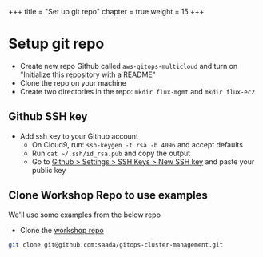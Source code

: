 +++
title = "Set up git repo"
chapter = true
weight = 15
+++

# Setup git repo

* Create new repo Github called `aws-gitops-multicloud` and turn on "Initialize this repository with a README"
* Clone the repo on your machine
* Create two directories in the repo: `mkdir flux-mgmt` and `mkdir flux-ec2`

## Github SSH key

* Add ssh key to your Github account
  * On Cloud9, run: `ssh-keygen -t rsa -b 4096` and accept defaults
  * Run `cat ~/.ssh/id_rsa.pub` and copy the output
  * Go to [Github > Settings > SSH Keys > New SSH key](https://github.com/settings/ssh/new) and paste your public key

## Clone Workshop Repo to use examples

We'll use some examples from the below repo

* Clone the [workshop repo](https://github.com/saada/gitops-cluster-management)

```sh
git clone git@github.com:saada/gitops-cluster-management.git
```